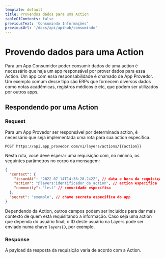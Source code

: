```yaml
---
template: default
title: Provendos dados para uma Action
tableOfContents: false
previousText: 'Consumindo Informações'
previousUrl: '/docs/api/apihub/consumindo'
---
```


# Provendo dados para uma Action

Para um App Consumidor poder consumir dados de uma action é necessário que haja um app responsável por prover dados para essa Action. Um app com essa responsabilidade é chamado de App Provedor. Um exemplo comum desse tipo são ERPs que fornecem diversos dados como notas acadêmicas, registros médicos e etc, que podem ser utilizados por outros apps.

## Respondendo por uma Action

### Request

Para um App Provedor ser responsável por determinada action, é necessário que seja implementada uma rota para sua action específica.

```http
POST https://api.app_provedor.com/v1/layers/actions/{{action}}
```

Nesta rota, você deve esperar uma requisição com, no mínimo, os seguintes parâmetros no corpo da mensagem:

```json
{
  "context": {
    "issuedAt": "2022-07-14T14:36:28.242Z", // data e hora da requisição
    "action": "@layers:identificador_da_action", // action específica
    "community": "test" // comunidade específica
  },
  "secret": "exemplo", // chave secreta específica do app
}
```

Dependendo da Action, outros campos podem ser incluídos para dar mais contexto de quem está requisitando a informação. Caso seja uma action que dependa do usuário final, o ID deste usuário na Layers pode ser enviado numa chave `layersID`, por exemplo.


### Response

A payload da resposta da requisição varia de acordo com a Action.
